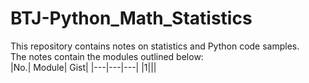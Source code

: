 # BTJ-Python_Math_Statistics
 This repository contains notes on statistics and Python code samples.<br>
The notes contain the modules outlined below:<br>
|No.| Module| Gist|
|---|---|---|
|1|||
